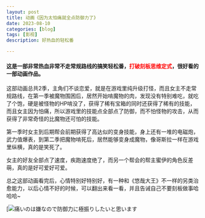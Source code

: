 ```yaml
---
layout: post
title: 动画《因为太怕痛就全点防御力了》
date: 2023-08-10
categories: [blog]
tags: [影视]
description: 好热血的轻松番

---
```


#### 这是一部非常热血非常不走常规路线的搞笑轻松番，<b><font color=red>打破刻板思维定式</font></b>，很好看的一部动画作品。

这部动画总共2季，主角们不谈恋爱，就是在游戏里纯升级打怪，而且女主不走常规路线，在第一季被魔物围困后，居然开始啃魔物的肉，发现没有特别难吃，就吃了个饱，硬是被怪物的HP啃没了，获得了稀有宝箱的同时还获得了稀有的技能，而且女主因为怕痛，所以游戏里的技能点全部点了防御，而不怕怪物的攻击，从而获得了非常奇怪的比魔物还可怕的技能。

第一季时女主到后期帮会前期获得了高达似的变身技能，身上还有一堆的电磁炮，武力值爆表，到第二季把魔物啃死后，居然能够变身成魔物，像哥斯拉一样在游戏里纵横，真的是笑死了。

女主的好友全部点了速度，疾跑速度绝了，而另一个帮会的帮主蜜伊的角色反差萌，真的是好可爱好可爱。

总之这部动画看完后，心情特别好特别好，有一种和《悠哉大王》不一样的另类治愈能力，以后心情不好的时候，可以翻出来看一看，并且告诫自己不要刻板做事哈哈哈~

[![痛いのは嫌なので防御力に極振りしたいと思います](https://upload.cc/i1/2023/08/10/3KIiHJ.png)
